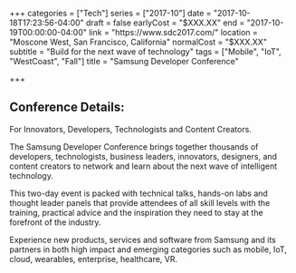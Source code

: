 +++
categories = ["Tech"]
series = ["2017-10"]
date = "2017-10-18T17:23:56-04:00"
draft = false
earlyCost = "$XXX.XX"
end = "2017-10-19T00:00:00-04:00"
link = "https://www.sdc2017.com/"
location = "Moscone West, San Francisco, California"
normalCost = "$XXX.XX"
subtitle = "Build for the next wave of technology"
tags = ["Mobile", "IoT", "WestCoast", "Fall"]
title = "Samsung Developer Conference"

+++


## Conference Details: 

For Innovators, Developers, Technologists and Content Creators.

The Samsung Developer Conference brings together thousands of developers, technologists, business leaders, innovators, designers, and content creators to network and learn about the next wave of intelligent technology.

This two-day event is packed with technical talks, hands-on labs and thought leader panels that provide attendees of all skill levels with the training, practical advice and the inspiration they need to stay at the forefront of the industry.

Experience new products, services and software from Samsung and its partners in both high impact and emerging categories such as mobile, IoT, cloud, wearables, enterprise, healthcare, VR.